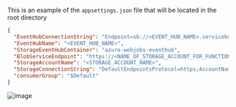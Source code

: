 This is an example of the `appsettings.json` file that will be located in the root directory

``` json
{
  "EventHubConnectionString": "Endpoint=sb://<EVENT_HUB_NAME>.servicebus.windows.net/;SharedAccessKeyName=RootManageSharedAccessKey;SharedAccessKey=<EVENT_HUB_ACCOUNT_KEY>",
  "EventHubName": "<EVENT_HUB_NAME>",
  "StorageEventHubContainer": "azure-webjobs-eventhub",
  "BlobServiceEndpoint": "https://<NAME_OF_STORAGE_ACCOUNT_FOR_FUNCTION_APP>.blob.core.windows.net/",
  "StorageAccountName": "<STORAGE_ACCOUNT_NAME>",
  "StorageConnectionString": "DefaultEndpointsProtocol=https;AccountName=<STORAGE_ACCOUNT_NAME>;AccountKey=<STORAGE_ACCOUNT_KEY>;EndpointSuffix=core.windows.net",
  "consumerGroup": "$Default"
}
```

![image](https://github.com/macavall/EventHubUnprocEventsConsole/assets/43223084/7b188ddc-9dc7-4199-a8d0-79851e2a6de8)
